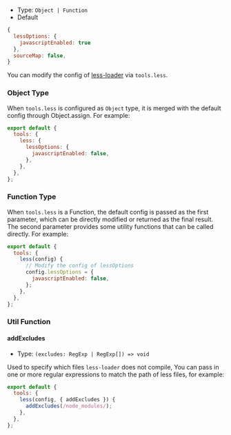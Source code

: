 - Type: `Object | Function`
- Default

```js
{
  lessOptions: {
    javascriptEnabled: true
  },
  sourceMap: false,
}
```

You can modify the config of [less-loader](https://github.com/webpack-contrib/less-loader) via `tools.less`.

### Object Type

When `tools.less` is configured as `Object` type, it is merged with the default config through Object.assign. For example:

```js
export default {
  tools: {
    less: {
      lessOptions: {
        javascriptEnabled: false,
      },
    },
  },
};
```

### Function Type

When `tools.less` is a Function, the default config is passed as the first parameter, which can be directly modified or returned as the final result. The second parameter provides some utility functions that can be called directly. For example:

```js
export default {
  tools: {
    less(config) {
      // Modify the config of lessOptions
      config.lessOptions = {
        javascriptEnabled: false,
      };
    },
  },
};
```

### Util Function

#### addExcludes

- Type: `(excludes: RegExp | RegExp[]) => void`

Used to specify which files `less-loader` does not compile, You can pass in one or more regular expressions to match the path of less files, for example:

```js
export default {
  tools: {
    less(config, { addExcludes }) {
      addExcludes(/node_modules/);
    },
  },
};
```
